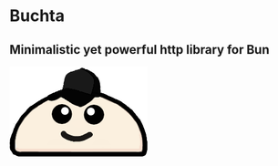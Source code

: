 # Buchta
## Minimalistic yet powerful http library for Bun

![Buchta logo](./buchta.png "Buhcta Logo")
